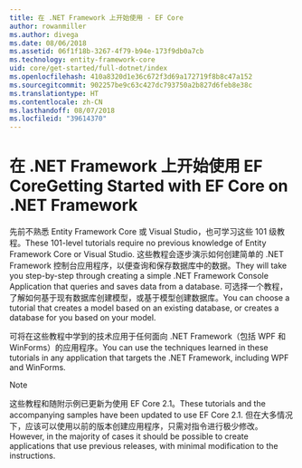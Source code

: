 ```yaml
---
title: 在 .NET Framework 上开始使用 - EF Core
author: rowanmiller
ms.author: divega
ms.date: 08/06/2018
ms.assetid: 06f1f18b-3267-4f79-b94e-173f9db0a7cb
ms.technology: entity-framework-core
uid: core/get-started/full-dotnet/index
ms.openlocfilehash: 410a8320d1e36c672f3d69a172719f8b8c47a152
ms.sourcegitcommit: 902257be9c63c427dc793750a2b827d6feb8e38c
ms.translationtype: HT
ms.contentlocale: zh-CN
ms.lasthandoff: 08/07/2018
ms.locfileid: "39614370"
---
```

# <a name="getting-started-with-ef-core-on-net-framework"></a><span data-ttu-id="72d5b-102">在 .NET Framework 上开始使用 EF Core</span><span class="sxs-lookup"><span data-stu-id="72d5b-102">Getting Started with EF Core on .NET Framework</span></span>

<span data-ttu-id="72d5b-103">先前不熟悉 Entity Framework Core 或 Visual Studio，也可学习这些 101 级教程。</span><span class="sxs-lookup"><span data-stu-id="72d5b-103">These 101-level tutorials require no previous knowledge of Entity Framework Core or Visual Studio.</span></span> <span data-ttu-id="72d5b-104">这些教程会逐步演示如何创建简单的 .NET Framework 控制台应用程序，以便查询和保存数据库中的数据。</span><span class="sxs-lookup"><span data-stu-id="72d5b-104">They will take you step-by-step through creating a simple .NET Framework Console Application that queries and saves data from a database.</span></span> <span data-ttu-id="72d5b-105">可选择一个教程，了解如何基于现有数据库创建模型，或基于模型创建数据库。</span><span class="sxs-lookup"><span data-stu-id="72d5b-105">You can choose a tutorial that creates a model based on an existing database, or creates a database for you based on your model.</span></span>

<span data-ttu-id="72d5b-106">可将在这些教程中学到的技术应用于任何面向 .NET Framework（包括 WPF 和 WinForms）的应用程序。</span><span class="sxs-lookup"><span data-stu-id="72d5b-106">You can use the techniques learned in these tutorials in any application that targets the .NET Framework, including WPF and WinForms.</span></span>

> [!NOTE]  
> <span data-ttu-id="72d5b-107">这些教程和随附示例已更新为使用 EF Core 2.1。</span><span class="sxs-lookup"><span data-stu-id="72d5b-107">These tutorials and the accompanying samples have been updated to use EF Core 2.1.</span></span> <span data-ttu-id="72d5b-108">但在大多情况下，应该可以使用以前的版本创建应用程序，只需对指令进行极少修改。</span><span class="sxs-lookup"><span data-stu-id="72d5b-108">However, in the majority of cases it should be possible to create applications that use previous releases, with minimal modification to the instructions.</span></span>
